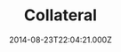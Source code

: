 ---
title: "Collateral"
year: 2004
date: 2014-08-23T22:04:21.000Z
permalink: /almanac/movies/2014-08-23-collateral/index.html
link: https://letterboxd.com/rknightuk/film/collateral/
rating: 3
---